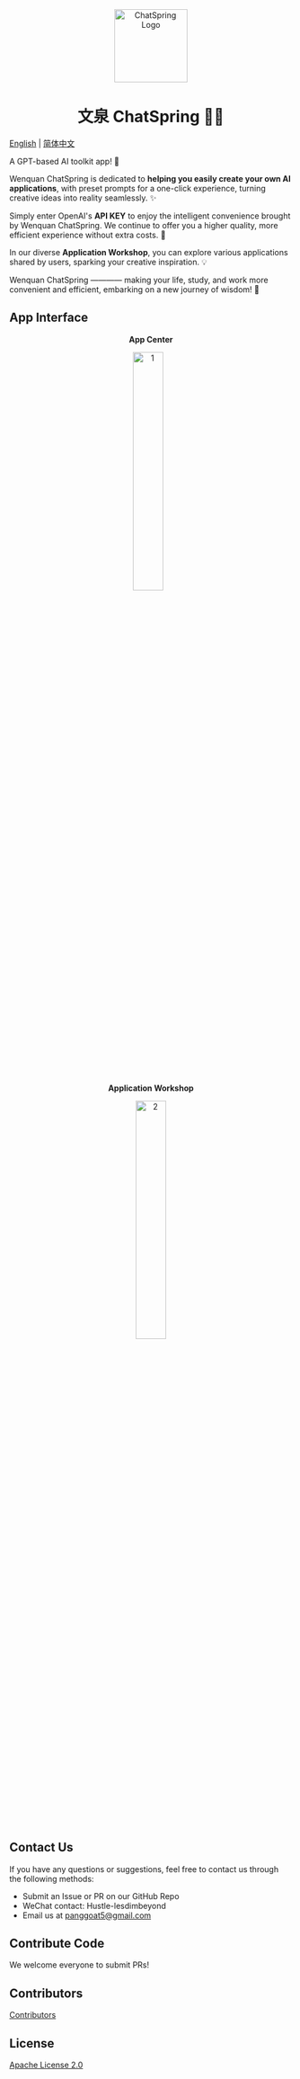 <div align="center">
  <img src="./app/src/main/res/drawable/chatspringlogo.png" alt="ChatSpring Logo" width="130"/>
  <h1 align="center">文泉 ChatSpring 💬🌟 </h1>
</div>

[English](README.md) | [简体中文](README_zh.md)

A GPT-based AI toolkit app! 🚀

Wenquan ChatSpring is dedicated to **helping you easily create your own AI applications**, with preset prompts for a one-click experience, turning creative ideas into reality seamlessly. ✨

Simply enter OpenAI's **API KEY** to enjoy the intelligent convenience brought by Wenquan ChatSpring. We continue to offer you a higher quality, more efficient experience without extra costs. 🎉

In our diverse **Application Workshop**, you can explore various applications shared by users, sparking your creative inspiration. 💡

Wenquan ChatSpring ———— making your life, study, and work more convenient and efficient, embarking on a new journey of wisdom! 🌟

## App Interface
<div align="center">
  <p><strong>App Center</strong></p>
  <img src="README.assets/1.jpg" alt="1" width="33%" style="margin-right: 2%;" />
  <p><strong>Application Workshop</strong></p>
  <img src="README.assets/2.jpg" alt="2" width="33%" />
</div>

## Contact Us
If you have any questions or suggestions, feel free to contact us through the following methods:
- Submit an Issue or PR on our GitHub Repo
- WeChat contact: Hustle-lesdimbeyond
- Email us at panggoat5@gmail.com

## Contribute Code
We welcome everyone to submit PRs!

## Contributors

[Contributors](https://github.com/Goat11/ChatSpring/graphs/contributors)

## License

[Apache License 2.0](https://www.apache.org/licenses/LICENSE-2.0)
